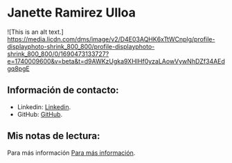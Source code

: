 # Janette Ramirez Ulloa
![This is an alt text.] https://media.licdn.com/dms/image/v2/D4E03AQHK6xTtWCnplg/profile-displayphoto-shrink_800_800/profile-displayphoto-shrink_800_800/0/1690473133727?e=1740009600&v=beta&t=d9AWKzUgka9XHIHf0yzaLAowVywNhDZf34AEdgq8pgE
## Información de contacto:
- Linkedin: [Linkedin](https://www.linkedin.com/in/janette-ramirez-ulloa-transformacion-digital/).
- GitHub: [GitHub](https://github.com/Janette-Ramirez-Ulloa).

## Mis notas de lectura:
Para más información [Para más información](https://github.com/Janette-Ramirez-Ulloa/mindset).
